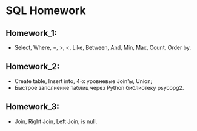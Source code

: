 # SQL Homework
## Homework_1:
- Select, Where, =, >, <, Like, Between, And,  Min, Max, Count, Order by.
## Homework_2:
- Create table, Insert into, 4-х уровневые Join'ы, Union;
- Быстрое заполнение таблиц через Python библиотеку psycopg2.
## Homework_3:
- Join, Right Join, Left Join, is null.
